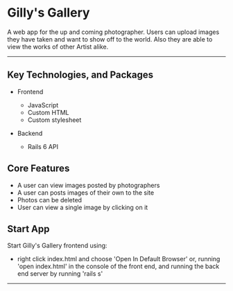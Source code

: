 # Gilly's Gallery

A web app for the up and coming photographer. Users can upload images they have taken and want to show off to the world. Also they are able to view the works of other Artist alike.
_______________________________________________________________________________________
## Key Technologies, and Packages

* Frontend
    * JavaScript
    * Custom HTML
    * Custom stylesheet
    
* Backend
    * Rails 6 API

## Core Features
* A user can view images posted by photographers
* A user can posts images of their own to the site
* Photos can be deleted
* User can view a single image by clicking on it

## Start App
Start Gilly's Gallery frontend using:
* right click index.html and choose 'Open In Default Browser' or,
running 'open index.html' in the console of the front end, and running the back end server by running 'rails s'
_______________________________________________________________________________________
